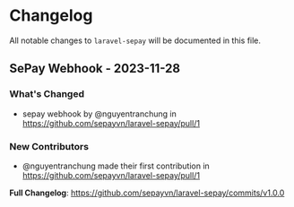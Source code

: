 # Changelog

All notable changes to `laravel-sepay` will be documented in this file.

## SePay Webhook - 2023-11-28

### What's Changed

* sepay webhook by @nguyentranchung in https://github.com/sepayvn/laravel-sepay/pull/1

### New Contributors

* @nguyentranchung made their first contribution in https://github.com/sepayvn/laravel-sepay/pull/1

**Full Changelog**: https://github.com/sepayvn/laravel-sepay/commits/v1.0.0
